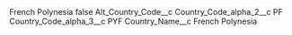 <?xml version="1.0" encoding="UTF-8"?>
<CustomMetadata xmlns="http://soap.sforce.com/2006/04/metadata" xmlns:xsi="http://www.w3.org/2001/XMLSchema-instance" xmlns:xsd="http://www.w3.org/2001/XMLSchema">
    <label>French Polynesia</label>
    <protected>false</protected>
    <values>
        <field>Alt_Country_Code__c</field>
        <value xsi:nil="true"/>
    </values>
    <values>
        <field>Country_Code_alpha_2__c</field>
        <value xsi:type="xsd:string">PF</value>
    </values>
    <values>
        <field>Country_Code_alpha_3__c</field>
        <value xsi:type="xsd:string">PYF</value>
    </values>
    <values>
        <field>Country_Name__c</field>
        <value xsi:type="xsd:string">French Polynesia</value>
    </values>
</CustomMetadata>
